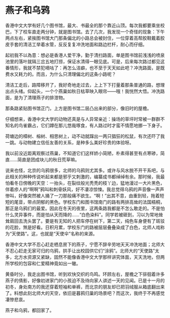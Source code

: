 # 燕子和乌鸦

香港中文大学有好几个图书馆，最大、书最全的那个靠近山顶。每次我都要乘坐校巴，下了校车直走两分钟，就是图书馆。去了几次，我发现一个奇怪的现象：下午两点左右，紧挨图书馆大门那条偏北的小路总会被封住，一位穿着高帮胶鞋戴着胶皮手套的清洁工举着水管，反反复复冲洗地面和路边栏杆，耐心而仔细。 

起初我不以為意：想必是香港人爱干净，勤于清扫路面，单是图书馆前浅浅的喷泉池里的落叶就隔三岔五地打捞，保证水清得一眼见底。可是，后来每次路过都见这番情形，我就不禁犯嘀咕了：再怎么洁癖，也不至于天天如此吧？冲洗路面，是既费水又耗力的。而且，为什么只清理偏北的这条小路呢？ 

清洁工走后，路障移开了，我好奇地走过去，上上下下打量着那条普通的路，想理出点头绪。仰起头，一个个燕巢如秋日枯草映入眼帘——哦！我恍然大悟。冲洗路面，是为了清理燕子的排泄物。 

那条路紧贴图书馆正门，上方是图书馆二层凸出来的部分，像旧时的屋檐。 

仔细想来，香港中文大学的动物还真是与人异常亲近：操场的草坪时常被一群群不知名的鸟雀霸占，它们蹲在那儿悠哉啄食，有人路过时才蛮不情愿地挪一下身子。 

荷塘边的樟树、榕树、相思树上，动不动就蹿出一两只猖狂的松鼠，有次还吓了我一跳。与动物建立信任友善的关系，是种多么美好珍贵的体验呀。 

我以前没近距离观察过燕巢，不知道它们这样娇小简陋，朴素得甚至有点寒碜，简直……简直是团成块儿的秋日荒草嘛。 

说来也怪，北京的乌鸦很多，北师的乌鸦则尤其多。或许与风水脱不开干系吧，与此相关的种种传说听起来都是邪乎又刺激的，编纂成书都绰绰有余。那时候，我最怕看冬日傍晚的天空：一抬头，在裂纹般光秃秃的枝丫边，猛地漫过一大片黑色，伴着疹人的“啊啊”鸦叫和刺骨妖风，好不凄凉惊悚。我总觉得乌鸦的声音像一声声惨叫，好像突然被人捅了一刀那般痛不欲生。“啊！”出其不意，由重到轻，拖着短短的尾音，带点阴郁的黑色。学校东门和图书馆南门的路有两排高耸的法国梧桐，那正是乌鸦们的最爱。因此在冬天的夜里，这两条路我都是不怎么敢走的。不是怕什么灵异事件，而是怕从天而降的……“白色染料”。同学若被砸到，习以为常地耸耸肩回去洗头罢了。要是有无知的人把车停在树下，第二天，纯色车身便有了斑驳的花脸，煞是好看。日积月累，学校东门的路被层层叠叠染成了白色，北师人戏称为“天使路”。这，也就是“天使伞”名称的来源。 

香港中文大学不忍心赶走栖息房下的燕子，宁愿不辞辛劳地天天冲洗地面；北师大不忍心赶走无家可归的乌鸦，拱手让出校园供它们“涂鸦”。北师大的“天使路”太多，北方水资源又紧缺，固然不能像香港中文大学那样讲究体面，天天洗地，但两所学校的包容和仁爱精神竟如出一辙。 

黄昏时分，我走出图书馆，听到欢快交织的鸟鸣。环顾左右，屋檐之下徘徊着许多燕子的倩影，好像初进家门的小孩迫不及待向家人讲述一天的见闻。已是十一月的初冬，身处南方的我还穿着短袖和单裤，而北京的朋友却已把羽绒服从箱底翻出来了。料想此刻北师大的天空，依旧是暮鸦归巢的场景吧？而这次，我终于不再感觉凄惨悲哀。 

燕子和乌鸦，都回家了。